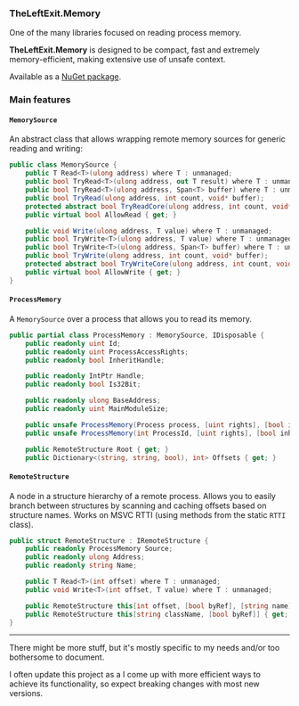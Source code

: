 ﻿### TheLeftExit.Memory
One of the many libraries focused on reading process memory.

**TheLeftExit.Memory** is designed to be compact, fast and extremely memory-efficient, making extensive use of unsafe context.

Available as a [NuGet package](https://www.nuget.org/packages/TheLeftExit.Memory/).

### Main features
#### `MemorySource`
An abstract class that allows wrapping remote memory sources for generic reading and writing:
```cs
public class MemorySource {
    public T Read<T>(ulong address) where T : unmanaged;
    public bool TryRead<T>(ulong address, out T result) where T : unmanaged;
    public bool TryRead<T>(ulong address, Span<T> buffer) where T : unmanaged;
    public bool TryRead(ulong address, int count, void* buffer);
    protected abstract bool TryReadCore(ulong address, int count, void* buffer);
    public virtual bool AllowRead { get; }

    public void Write(ulong address, T value) where T : unmanaged;
    public bool TryWrite<T>(ulong address, T value) where T : unmanaged;
    public bool TryWrite<T>(ulong address, Span<T> buffer) where T : unmanaged;
    public bool TryWrite(ulong address, int count, void* buffer);
    protected abstract bool TryWriteCore(ulong address, int count, void* buffer);
    public virtual bool AllowWrite { get; }
}
```

#### `ProcessMemory`
A `MemorySource` over a process that allows you to read its memory.
```cs
public partial class ProcessMemory : MemorySource, IDisposable {
    public readonly uint Id;
    public readonly uint ProcessAccessRights;
    public readonly bool InheritHandle;

    public readonly IntPtr Handle;
    public readonly bool Is32Bit;

    public readonly ulong BaseAddress;
    public readonly uint MainModuleSize;

    public unsafe ProcessMemory(Process process, [uint rights], [bool inheritHandle]);
    public unsafe ProcessMemory(int ProcessId, [uint rights], [bool inheritHandle]);

    public RemoteStructure Root { get; }
    public Dictionary<(string, string, bool), int> Offsets { get; }
```

#### `RemoteStructure`
A node in a structure hierarchy of a remote process. Allows you to easily branch between structures by scanning and caching offsets based on structure names. Works on MSVC RTTI (using methods from the static `RTTI` class).
```cs
public struct RemoteStructure : IRemoteStructure {
    public readonly ProcessMemory Source;
    public readonly ulong Address;
    public readonly string Name;

    public T Read<T>(int offset) where T : unmanaged;
    public void Write<T>(int offset, T value) where T : unmanaged;

    public RemoteStructure this[int offset, [bool byRef], [string name]] { get; }
    public RemoteStructure this[string className, [bool byRef]] { get; }
}
```

---

There might be more stuff, but it's mostly specific to my needs and/or too bothersome to document.

I often update this project as a I come up with more efficient ways to achieve its functionality, so expect breaking changes with most new versions.

